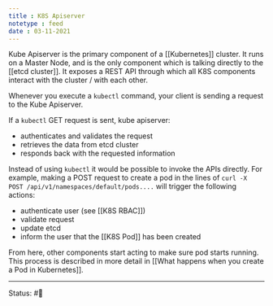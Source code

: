 ```yaml
---
title : K8S Apiserver
notetype : feed
date : 03-11-2021
---
```


Kube Apiserver is the primary component of a [[Kubernetes]] cluster. It runs on a Master Node, and is the only component which is talking directly to the [[etcd cluster]]. It exposes a REST API through which all K8S components interact with the cluster / with each other.

Whenever you execute a `kubectl` command, your client is sending a request to the Kube Apiserver.

If a `kubectl` GET request is sent, kube apiserver:
- authenticates and validates the request
- retrieves the data from etcd cluster
- responds back with the requested information

Instead of using `kubectl` it would be possible to invoke the APIs directly. For example, making a POST request to create a pod in the lines of `curl -X POST /api/v1/namespaces/default/pods....` will trigger the following actions:

- authenticate user (see [[K8S RBAC]])
- validate request
- update etcd
- inform the user that the [[K8S Pod]] has been created

From here, other components start acting to make sure pod starts running. This process is described in more detail in [[What happens when you create a Pod in Kubernetes]].

-----

Status: #🌲 


